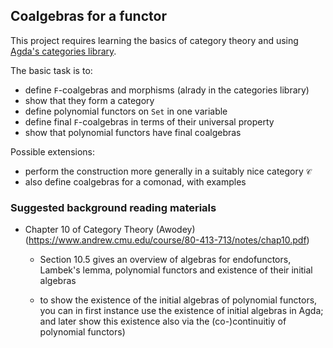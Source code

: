 ## Coalgebras for a functor

This project requires learning the basics of category theory and using
[Agda's categories library](https://github.com/agda/agda-categories).

The basic task is to:

* define `F`-coalgebras and morphisms (alrady in the categories library)
* show that they form a category
* define polynomial functors on `Set` in one variable
* define final `F`-coalgebras in terms of their universal property
* show that polynomial functors have final coalgebras

Possible extensions:

* perform the construction more generally in a suitably nice category `𝒞`
* also define coalgebras for a comonad, with examples

### Suggested background reading materials

* Chapter 10 of Category Theory (Awodey)
  (https://www.andrew.cmu.edu/course/80-413-713/notes/chap10.pdf)

  - Section 10.5 gives an overview of algebras for endofunctors,
    Lambek's lemma, polynomial functors and existence of their
    initial algebras

  - to show the existence of the initial algebras of polynomial
    functors, you can in first instance use the existence of
    initial algebras in Agda; and later show this existence
    also via the (co-)continuitiy of polynomial functors)


